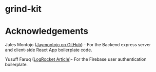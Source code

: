 # grind-kit

# Acknowledgements
Jules Montojo ([Jaymontojo on GitHub](https://github.com/Jaymontojo)) - For the Backend express server and client-side React App boilerplate code.

Yusuff Faruq ([LogRocket Article](https://blog.logrocket.com/user-authentication-firebase-react-apps/))- For the Firebase user authentication boilerplate.